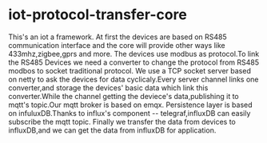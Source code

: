 # iot-protocol-transfer-core

This's an iot a framework.
At first the devices are based on RS485 communication interface and the core will provide other ways like 433mhz,zigbee,gprs and more.
The devices use modbus as protocol.To link the RS485 Devices we need a converter to change the protocol from RS485 modbos to socket traditional protocol.
We use a TCP socket server based on netty to ask the devices for data cyclicaly.Every server channel links one converter,and storage the devices' basic data which link this converter.While the channel getting the deviece's data,publishing it to mqtt's topic.Our mqtt broker is based on emqx.
Persistence layer is based on infuluxDB.Thanks to influx's component -- telegraf,influxDB can easily subscribe the mqtt topic.
Finally we transfer the data from devices to influxDB,and we can get the data from influxDB for application.
